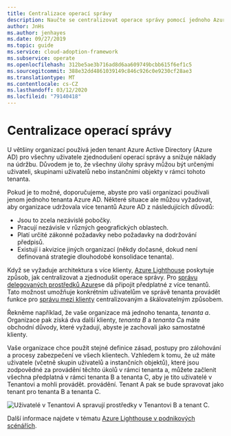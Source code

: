 ```yaml
---
title: Centralizace operací správy
description: Naučte se centralizovat operace správy pomocí jednoho Azure Active Directory tenanta pro všechny uživatele. Centralizovaná správa usnadňuje operace správy a snižuje náklady na údržbu.
author: JnHs
ms.author: jenhayes
ms.date: 09/27/2019
ms.topic: guide
ms.service: cloud-adoption-framework
ms.subservice: operate
ms.openlocfilehash: 312be5ae3b716ad8d6aa609749bcbb615f6ef1c5
ms.sourcegitcommit: 388e32dd4861039149c846c926c0e9230cf28ae3
ms.translationtype: MT
ms.contentlocale: cs-CZ
ms.lasthandoff: 03/12/2020
ms.locfileid: "79140418"
---
```

<!-- cSpell:ignore jenhayes -->

# <a name="centralize-management-operations"></a>Centralizace operací správy

U většiny organizací používá jeden tenant Azure Active Directory (Azure AD) pro všechny uživatele zjednodušení operací správy a snižuje náklady na údržbu. Důvodem je to, že všechny úlohy správy můžou být určenými uživateli, skupinami uživatelů nebo instančními objekty v rámci tohoto tenanta.

Pokud je to možné, doporučujeme, abyste pro vaši organizaci používali jenom jednoho tenanta Azure AD. Některé situace ale můžou vyžadovat, aby organizace udržovala více tenantů Azure AD z následujících důvodů:

- Jsou to zcela nezávislé pobočky.
- Pracují nezávisle v různých geografických oblastech.
- Platí určité zákonné požadavky nebo požadavky na dodržování předpisů.
- Existují i akvizice jiných organizací (někdy dočasné, dokud není definovaná strategie dlouhodobé konsolidace tenanta).

Když se vyžaduje architektura s více klienty, [Azure Lighthouse](https://docs.microsoft.com/azure/lighthouse/overview) poskytuje způsob, jak centralizovat a zjednodušit operace správy. Pro [správu delegovaných prostředků Azure](https://docs.microsoft.com/azure/lighthouse/concepts/azure-delegated-resource-management)se dá připojit předplatné z více tenantů. Tato možnost umožňuje konkrétním uživatelům ve správě tenanta provádět funkce pro [správu mezi klienty](https://docs.microsoft.com/azure/lighthouse/concepts/cross-tenant-management-experience) centralizovaným a škálovatelným způsobem.

Řekněme například, že vaše organizace má jednoho tenanta, *tenanta a*. Organizace pak získá dva další klienty, *tenanta B* a *tenanta C*a máte obchodní důvody, které vyžadují, abyste je zachovali jako samostatné klienty.

Vaše organizace chce použít stejné definice zásad, postupy pro zálohování a procesy zabezpečení ve všech klientech. Vzhledem k tomu, že už máte uživatele (včetně skupin uživatelů a instančních objektů), které jsou zodpovědné za provádění těchto úkolů v rámci tenanta a, můžete začlenit všechna předplatná v rámci tenanta B a tenanta C, aby je tito uživatelé v Tenantovi a mohli provádět. provádění. Tenant A pak se bude spravovat jako tenant pro tenanta B a tenanta C.

![Uživatelé v Tenantovi A spravují prostředky v Tenantovi B a tenant C.](../_images/manage/enterprise-azure-lighthouse.jpg)

Další informace najdete v tématu [Azure Lighthouse v podnikových scénářích](https://docs.microsoft.com/azure/lighthouse/concepts/enterprise).
